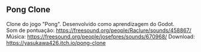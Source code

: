 ## Pong Clone
Clone do jogo "Pong". Desenvolvido como aprendizagem do Godot.  
Som de pontuação: https://freesound.org/people/Raclure/sounds/458867/  
Música: https://freesound.org/people/josefpres/sounds/670968/
Download: https://yasukawa426.itch.io/pong-clone